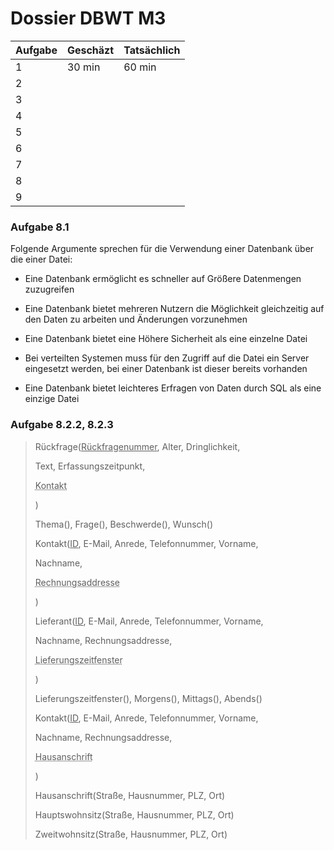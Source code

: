 # Dossier DBWT M3

| Aufgabe | Geschäzt | Tatsächlich |
| ------- | -------- | ----------- |
| $1$     | 30 min   | 60 min      |
| $2$     |          |             |
| $3$     |          |             |
| $4$     |          |             |
| $5$     |          |             |
| $6$     |          |             |
| $7$     |          |             |
| $8$     |          |             |
| $9$     |          |             |



### Aufgabe 8.1

Folgende Argumente sprechen für die Verwendung einer Datenbank über die einer Datei:

- Eine Datenbank ermöglicht es schneller auf Größere Datenmengen zuzugreifen

- Eine Datenbank bietet mehreren Nutzern die Möglichkeit gleichzeitig auf den Daten zu arbeiten und Änderungen vorzunehmen

- Eine Datenbank bietet eine Höhere Sicherheit als eine einzelne Datei

- Bei verteilten Systemen muss für den Zugriff auf die Datei ein Server eingesetzt werden, bei einer Datenbank ist dieser bereits vorhanden

- Eine Datenbank bietet leichteres Erfragen von Daten durch SQL als eine einzige Datei

### Aufgabe 8.2.2, 8.2.3

> Rückfrage(<u>Rückfragenummer</u>, Alter, Dringlichkeit, 
> 
> Text, Erfassungszeitpunkt, <p style="text-decoration:underline;text-decoration-style: dotted;">Kontakt</p>)
> 
> 
> 
> Thema(), Frage(), Beschwerde(), Wunsch()
> 
> 
> 
> Kontakt(<u>ID</u>, E-Mail, Anrede, Telefonnummer,  Vorname, 
> 
> Nachname, <p style="text-decoration:underline;text-decoration-style: dotted;">Rechnungsaddresse</p>)
> 
> 
> 
> Lieferant(<u>ID</u>, E-Mail, Anrede, Telefonnummer, Vorname, 
> 
> Nachname, Rechnungsaddresse, <p style="text-decoration:underline;text-decoration-style: dotted;">Lieferungszeitfenster</p>)
> 
> 
> 
> Lieferungszeitfenster(), Morgens(), Mittags(), Abends()
> 
> 
> 
> Kontakt(<u>ID</u>, E-Mail, Anrede, Telefonnummer, Vorname, 
> 
> Nachname, Rechnungsaddresse, <p style="text-decoration:underline;text-decoration-style: dotted;">Hausanschrift</p>)
> 
> 
> 
> Hausanschrift(Straße, Hausnummer, PLZ, Ort)
> 
> Hauptswohnsitz(Straße, Hausnummer, PLZ, Ort)
> 
> Zweitwohnsitz(Straße, Hausnummer, PLZ, Ort)


